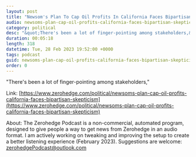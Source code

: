 ```yaml
---
layout: post
title: "Newsom's Plan To Cap Oil Profits In California Faces Bipartisan Skepticism"
audio: newsoms-plan-cap-oil-profits-california-faces-bipartisan-skepticism-0
category: political
desc: "&quot;There's been a lot of finger-pointing among stakeholders,&quot;"
duration: 00:05:18
length: 318
datetime: Tue, 28 Feb 2023 19:52:00 +0000
tags: podcast
guid: newsoms-plan-cap-oil-profits-california-faces-bipartisan-skepticism-0
order: 0
---
```

&quot;There's been a lot of finger-pointing among stakeholders,&quot;

Link: [https://www.zerohedge.com/political/newsoms-plan-cap-oil-profits-california-faces-bipartisan-skepticism](https://www.zerohedge.com/political/newsoms-plan-cap-oil-profits-california-faces-bipartisan-skepticism)

About: The Zerohedge Podcast is a non-commercial, automated program, designed to give people a way to get news from Zerohedge in an audio format.  I am actively working on tweaking and improving the setup to create a better listening experience (February 2023).  Suggestions are welcome: [zerohedgePodcast@outlook.com](mailto:zerohedgePodcast@outlook.com)
